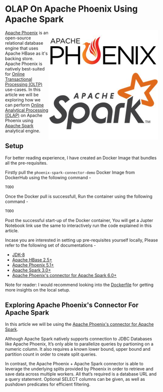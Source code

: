 # OLAP On Apache Phoenix Using Apache Spark

<img style="float: right;" src="assests/apache-phoenix-spark-connector.jpeg">

[Apache Phoenix]("https://phoenix.apache.org/") is an open-source relational database engine that uses Apache HBase as it's backing store.
Apache Phoenix is natively best-suited for [Online Transactional Processing (OLTP)]("https://en.wikipedia.org/wiki/Online_transaction_processing") use-cases.
In this article we will be exploring how we can perform [Online Analytical Processing (OLAP)](https://en.wikipedia.org/wiki/Online_analytical_processing) on Apache Phoenix using [Apache Spark]("https://spark.apache.org/") analytical engine.

## Setup

For better reading experience, I have created an Docker Image that bundles all the pre-requisites.

Firstly pull the `phoenix-spark-connector-demo` Docker Image from DockerHub using the following command -

```bash
TODO
```

Once the Docker pull is successfull, Run the container using the following command -

```bash
TODO
```

Post the successful start-up of the Docker container,
 You will get a Jupter Notebook link use the same to interactively run the code explained in this article.

Incase you are interested in setting up pre-requisites yourself locally,
 Please refer to the following set of documentations -

* [JDK-8]("https://openjdk.org/install/")
* [Apache HBase 2.5+]("https://hbase.apache.org/book.html#quickstart")
* [Apache Phoenix 5.1+]("https://phoenix.apache.org/installation.html")
* [Apache Spark 3.0+]("https://spark.apache.org/downloads.html")
* [Apache Phoenix's connector for Apache Spark 6.0+]("https://github.com/apache/phoenix-connectors/tree/master/phoenix5-spark3#configuring-spark-to-use-the-connector")

Note for reader: I would recommend looking into the [Dockerfile]("") for getting more insights on the local setup.

## Exploring Apache Phoenix's Connector For Apache Spark

In this article we will be using the [Apache Phoenix's connector for Apache Spark]("https://github.com/apache/phoenix-connectors/tree/master/phoenix5-spark3").

Although Apache Spark natively supports connection to JDBC Databases like Apache Phoenix, It’s only able to parallelize queries by partioning on a numeric column. It also requires a known lower bound, upper bound and partition count in order to create split queries.

In contrast, the Apache Phoenix + Apache Spark connector is able to leverage the underlying splits provided by Phoenix in order to retrieve and save data across multiple workers. All that’s required is a database URL and a query statement. Optional SELECT columns can be given, as well as pushdown predicates for efficient filtering.
